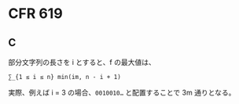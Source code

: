# CFR 619

## C
部分文字列の長さを i とすると、f の最大値は、
```
∑_{1 ≤ i ≤ n} min(im, n - i + 1)
```

実際、例えば i = 3 の場合、`0010010…` と配置することで 3m 通りとなる。
